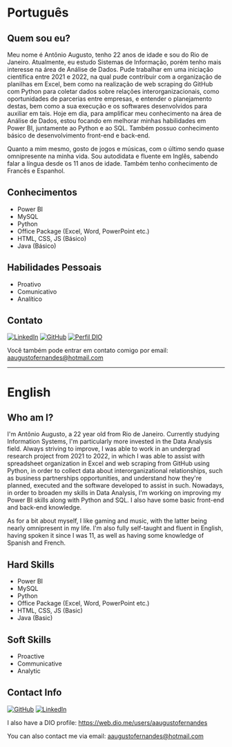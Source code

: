 # Português

## Quem sou eu?

Meu nome é Antônio Augusto, tenho 22 anos de idade e sou do Rio de Janeiro. Atualmente, eu estudo Sistemas de Informação, porém tenho mais interesse na área de Análise de Dados. Pude trabalhar em uma iniciação científica entre 2021 e 2022, na qual pude contribuir com a organização de planilhas em Excel, bem como na realização de web scraping do GitHub com Python para coletar dados sobre relações interorganizacionais, como oportunidades de parcerias entre empresas, e entender o planejamento destas, bem como a sua 
execução e os softwares desenvolvidos para auxiliar em tais.
Hoje em dia, para amplificar meu conhecimento na área de Análise de Dados, estou focando em melhorar minhas habilidades em Power BI, juntamente ao Python e ao SQL. Também possuo conhecimento básico de desenvolvimento front-end e back-end.

Quanto a mim mesmo, gosto de jogos e músicas, com o último sendo quase omnipresente na minha vida. Sou autodidata e fluente em Inglês, sabendo falar a língua desde os 11 anos de idade. Também tenho conhecimento de Francês e Espanhol.

## Conhecimentos

- Power BI
- MySQL
- Python
- Office Package (Excel, Word, PowerPoint etc.)
- HTML, CSS, JS (Básico)
- Java (Básico)

## Habilidades Pessoais

- Proativo
- Comunicativo
- Analítico

## Contato

[![LinkedIn](https://img.shields.io/badge/-LinkedIn-000?style=for-the-badge&logo=linkedin&logoColor=30A3DC)](https://www.linkedin.com/in/ant%C3%B4nio-augusto-f-805478250/)
[![GitHub](https://img.shields.io/badge/GitHub-000?style=for-the-badge&logo=github&logoColor=30A3DC)](https://github.com/AntonioAFernandes/)
[![Perfil DIO](https://img.shields.io/badge/-Meu%20Perfil%20na%20DIO-30A3DC?style=for-the-badge)](https://web.dio.me/users/aaugustofernandes/)

Você também pode entrar em contato comigo por email: aaugustofernandes@hotmail.com

-------------------------------------------------------

# English

## Who am I?

I'm Antônio Augusto, a 22 year old from Rio de Janeiro. Currently studying Information Systems, I'm particularly more invested in the Data Analysis field. Always striving to improve, I was able to work in an undergrad research project from 2021 to 2022, in which I was able to assist with spreadsheet organization in Excel and web scraping from GitHub using Python, in order to collect data about interorganizational relationships, such as business partnerships opportunities, and understand how they're planned, executed and the software developed to assist in such.
Nowadays, in order to broaden my skills in Data Analysis, I'm working on improving my Power BI skills along with Python and SQL. I also have some basic front-end and back-end knowledge.

As for a bit about myself, I like gaming and music, with the latter being nearly omnipresent in my life. I'm also fully self-taught and fluent in English, having spoken it since I was 11, as well as having some knowledge of Spanish and French.

## Hard Skills

- Power BI
- MySQL
- Python
- Office Package (Excel, Word, PowerPoint etc.)
- HTML, CSS, JS (Basic)
- Java (Basic)

## Soft Skills

- Proactive
- Communicative
- Analytic

## Contact Info

[![GitHub](https://img.shields.io/badge/GitHub-000?style=for-the-badge&logo=github&logoColor=30A3DC)](https://github.com/AntonioAFernandes/)
[![LinkedIn](https://img.shields.io/badge/-LinkedIn-000?style=for-the-badge&logo=linkedin&logoColor=30A3DC)](https://www.linkedin.com/in/ant%C3%B4nio-augusto-f-805478250/)

I also have a DIO profile: https://web.dio.me/users/aaugustofernandes

You can also contact me via email: aaugustofernandes@hotmail.com

